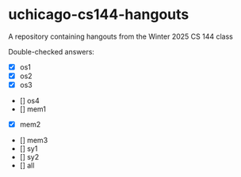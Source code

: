 # uchicago-cs144-hangouts

A repository containing hangouts from the Winter 2025 CS 144 class

Double-checked answers:

- [x] os1
- [x] os2
- [x] os3
- [] os4
- [] mem1
- [x] mem2
- [] mem3
- [] sy1
- [] sy2
- [] all
